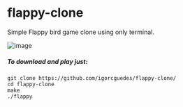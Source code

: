 # flappy-clone

Simple Flappy bird game clone using only terminal.


![image](https://user-images.githubusercontent.com/48987652/162655803-35f7a206-9af3-4c73-944d-beddc93f4f93.png)

##### To download and play just:

    git clone https://github.com/igorcguedes/flappy-clone/
    cd flappy-clone
    make
    ./flappy
